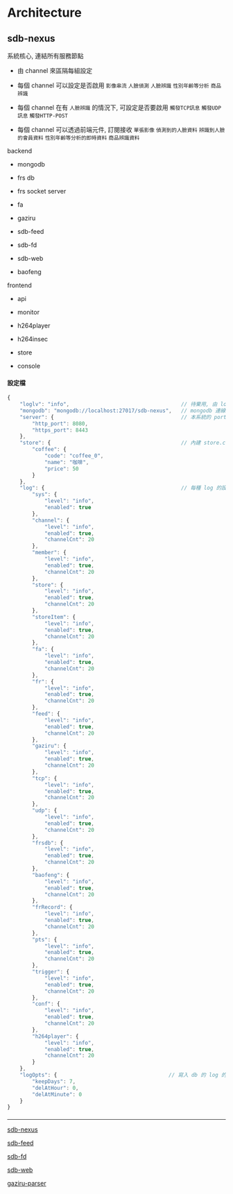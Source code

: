 
# Architecture

## sdb-nexus

系統核心, 連結所有服務節點

- 由 channel 來區隔每組設定

- 每個 channel 可以設定是否啟用 `影像串流` `人臉偵測` `人臉辨識`  `性別年齡等分析` `商品辨識`

- 每個 channel 在有 `人臉辨識` 的情況下, 可設定是否要啟用 `觸發TCP訊息` `觸發UDP訊息` `觸發HTTP-POST`

- 每個 channel 可以透過前端元件, 訂閱接收 `單張影像` `偵測到的人臉資料` `辨識到人臉的會員資料` `性別年齡等分析的即時資料` `商品辨識資料`

backend

- mongodb

- frs db

- frs socket server

- fa

- gaziru

- sdb-feed

- sdb-fd

- sdb-web

- baofeng

frontend

- api

- monitor

- h264player

- h264insec

- store

- console


#### 設定檔

```javascript
{
    "loglv": "info",                                    // 待棄用, 由 log 取代
    "mongodb": "mongodb://localhost:27017/sdb-nexus",   // mongodb 連線
    "server": {                                         // 本系統的 port
        "http_port": 8080,
        "https_port": 8443
    },
    "store": {                                          // 內建 store.checkout 介面的咖啡按鈕資料
        "coffee": {
            "code": "coffee_0",
            "name": "咖啡",
            "price": 50
        }
    },
    "log": {                                            // 每種 log 的設定值
        "sys": {
            "level": "info",
            "enabled": true
        },
        "channel": {
            "level": "info",
            "enabled": true,
            "channelCnt": 20
        },
        "member": {
            "level": "info",
            "enabled": true,
            "channelCnt": 20
        },
        "store": {
            "level": "info",
            "enabled": true,
            "channelCnt": 20
        },
        "storeItem": {
            "level": "info",
            "enabled": true,
            "channelCnt": 20
        },
        "fa": {
            "level": "info",
            "enabled": true,
            "channelCnt": 20
        },
        "fr": {
            "level": "info",
            "enabled": true,
            "channelCnt": 20
        },
        "feed": {
            "level": "info",
            "enabled": true,
            "channelCnt": 20
        },
        "gaziru": {
            "level": "info",
            "enabled": true,
            "channelCnt": 20
        },
        "tcp": {
            "level": "info",
            "enabled": true,
            "channelCnt": 20
        },
        "udp": {
            "level": "info",
            "enabled": true,
            "channelCnt": 20
        },
        "frsdb": {
            "level": "info",
            "enabled": true,
            "channelCnt": 20
        },
        "baofeng": {
            "level": "info",
            "enabled": true,
            "channelCnt": 20
        },
        "frRecord": {
            "level": "info",
            "enabled": true,
            "channelCnt": 20
        },
        "pts": {
            "level": "info",
            "enabled": true,
            "channelCnt": 20
        },
        "trigger": {
            "level": "info",
            "enabled": true,
            "channelCnt": 20
        },
        "conf": {
            "level": "info",
            "enabled": true,
            "channelCnt": 20
        },
        "h264player": {
            "level": "info",
            "enabled": true,
            "channelCnt": 20
        }
    },
    "logOpts": {                                    // 寫入 db 的 log 的保存及刪除設定
        "keepDays": 7,
        "delAtHour": 0,
        "delAtMinute": 0
    }
}
```

#### 




---

[sdb-nexus](https://github.com/Org08/sdb-nexus/blob/master/docs/Architecture/sdb-nexus.md)

[sdb-feed](https://github.com/Org08/sdb-nexus/blob/master/docs/Architecture/sdb-feed.md)

[sdb-fd](https://github.com/Org08/sdb-nexus/blob/master/docs/Architecture/sdb-fd.md)

[sdb-web](https://github.com/Org08/sdb-nexus/blob/master/docs/Architecture/sdb-web.md)

[gaziru-parser](https://github.com/Org08/sdb-nexus/blob/master/docs/Architecture/gaziru-parser.md)
